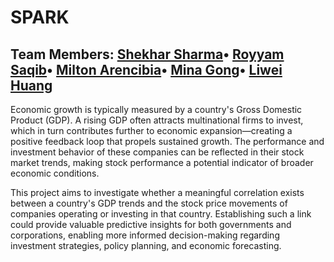 # SPARK

**Team Members**:
[Shekhar Sharma]()•
[Royyam Saqib]()•
[Milton Arencibia]()•
[Mina Gong]()•
[Liwei Huang]()
--

Economic growth is typically measured by a country's Gross Domestic Product (GDP). A rising GDP often attracts multinational firms to invest, which in turn contributes further to economic expansion—creating a positive feedback loop that propels sustained growth. The performance and investment behavior of these companies can be reflected in their stock market trends, making stock performance a potential indicator of broader economic conditions.

This project aims to investigate whether a meaningful correlation exists between a country's GDP trends and the stock price movements of companies operating or investing in that country. Establishing such a link could provide valuable predictive insights for both governments and corporations, enabling more informed decision-making regarding investment strategies, policy planning, and economic forecasting.
